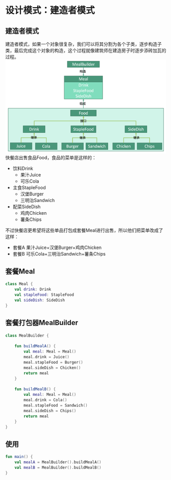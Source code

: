 # 设计模式：建造者模式


## 建造者模式
建造者模式，如果一个对象很复杂，我们可以将其分割为各个子类，逐步构造子类，最后完成这个对象的构造，这个过程就像建筑师在建造房子时逐步添砖加瓦的过程。
![58fd5e8c21538eb3961126744d1d2caa](设计模式：建造者模式.resources/5441E3DD-03BC-4305-ABAE-D787462D9940.png "建造者模式")
快餐店出售食品Food，食品的菜单是这样的：
* 饮料Drink
    * 果汁Juice
    * 可乐Cola
* 主食StapleFood
    * 汉堡Burger
    * 三明治Sandwich
* 配菜SideDish
    * 鸡肉Chicken
    * 薯条Chips
    
不过快餐店更希望将这些单品打包成套餐Meal进行出售，所以他们把菜单改成了这样：
* 套餐A 果汁Juice+汉堡Burger+鸡肉Chicken
* 套餐B 可乐Cola+三明治Sandwich+薯条Chips


## 套餐Meal
```kotlin
class Meal {
    val drink: Drink
    val stapleFood: StapleFood
    val sideDish: SideDish
}
```
## 套餐打包器MealBuilder
```kotlin
class MealBuilder {

    fun buildMealA() {
        val meal: Meal = Meal()
        meal.drink = Juice()
        meal.stapleFood = Burger()
        meal.sideDish = Chicken()
        return meal
    }
    
    fun buildMealB() {
        val meal: Meal = Meal()
        meal.drink = Cola()
        meal.stapleFood = Sandwich()
        meal.sideDish = Chips()
        return meal
    }
}
```

## 使用
```kotlin
fun main() {
    val mealA = MealBuilder().buildMealA()
    val mealB = MealBuilder().buildMealB()
}
```
